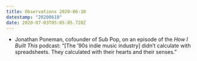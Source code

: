 ```yaml
---
title: Observations 2020-06-10
datestamp: "20200610"
date: 2020-07-03T05:05:05.720Z
---
```

- Jonathan Poneman, cofounder of Sub Pop, on an episode of the *How I Built This* podcast: “[The ’90s indie music industry] didn’t calculate with spreadsheets. They calculated with their hearts and their senses.”